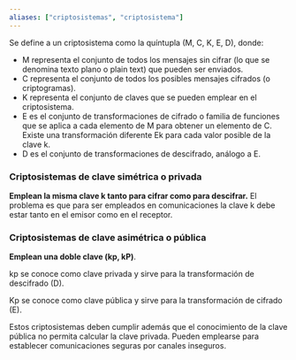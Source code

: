 ```yaml
---
aliases: ["criptosistemas", "criptosistema"]
---
```

Se define a un criptosistema como la quíntupla (M, C, K, E, D), donde:

- M representa el conjunto de todos los mensajes sin cifrar (lo que se denomina texto plano o plain text) que pueden ser enviados.
- C representa el conjunto de todos los posibles mensajes cifrados (o criptogramas).
- K representa el conjunto de claves que se pueden emplear en el criptosistema.
- E es el conjunto de transformaciones de cifrado o familia de funciones que se aplica a cada elemento de M para obtener un elemento de C. Existe una transformación diferente Ek para cada valor posible de la clave k.
- D es el conjunto de transformaciones de descifrado, análogo a E.
  
### Criptosistemas de clave simétrica o privada
**Emplean la misma clave k tanto para cifrar como para descifrar.** El problema es que para ser empleados en comunicaciones la clave k debe estar tanto en el emisor como en el receptor.

### Criptosistemas de clave asimétrica o pública
**Emplean una doble clave (kp, kP)**.

kp se conoce como clave privada y sirve para la transformación de descifrado (D).

Kp se conoce como clave pública y sirve para la transformación de cifrado (E).

Estos criptosistemas deben cumplir además que el conocimiento de la clave pública no permita calcular la clave privada. Pueden emplearse para establecer comunicaciones seguras por canales inseguros.